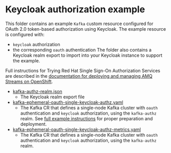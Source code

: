 # Keycloak authorization example

This folder contains an example `Kafka` custom resource configured for OAuth 2.0 token-based authorization using Keycloak. The example resource is configured with:
- `keycloak` authorization
- the corresponding `oauth` authentication
The folder also contains a Keycloak realm export to import into your Keycloak instance to support the example.

Full instructions for Trying Red Hat Single Sign-On Authorization Services are described in the [documentation for deploying and managing AMQ Streams on OpenShift](https://access.redhat.com/documentation/en-us/red_hat_amq_streams/).

- [kafka-authz-realm.json](./kafka-authz-realm.json)
  - The Keycloak realm export file
- [kafka-ephemeral-oauth-single-keycloak-authz.yaml](./kafka-ephemeral-oauth-single-keycloak-authz.yaml)
  - The Kafka CR that defines a single-node Kafka cluster with `oauth` authentication and `keycloak` authorization,
    using the `kafka-authz` realm. See [full example instructions](https://strimzi.io/docs/operators/0.36.0/configuring.html#proc-oauth-authorization-keycloak-example_str) for proper preparation and deployment.
- [kafka-ephemeral-oauth-single-keycloak-authz-metrics.yaml](./kafka-ephemeral-oauth-single-keycloak-authz-metrics.yaml)
  - The Kafka CR that defines a single-node Kafka cluster with `oauth` authentication and `keycloak` authorization, using the `kafka-authz` realm.
